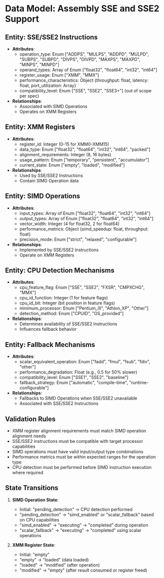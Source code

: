 # Data Model: Assembly SSE and SSE2 Support

## Entity: SSE/SSE2 Instructions
- **Attributes**:
  - operation_type: Enum ["ADDPS", "MULPS", "ADDPD", "MULPD", "SUBPS", "SUBPD", "DIVPS", "DIVPD", "MAXPS", "MAXPD", "MINPS", "MINPD"]
  - operand_types: Array of Enum ["float32", "float64", "int32", "int64"]
  - register_usage: Enum ["XMM", "MMX"]
  - performance_characteristics: Object {throughput: float, latency: float, port_utilization: Array}
  - compatibility_level: Enum ["SSE", "SSE2", "SSE3+"] (out of scope per spec)
- **Relationships**:
  - Associated with SIMD Operations
  - Operates on XMM Registers

## Entity: XMM Registers
- **Attributes**:
  - register_id: Integer (0-15 for XMM0-XMM15)
  - data_type: Enum ["float32", "float64", "int32", "int64", "packed"]
  - alignment_requirements: Integer (8, 16 bytes)
  - usage_pattern: Enum ["temporary", "persistent", "accumulator"]
  - current_state: Enum ["empty", "loaded", "modified"]
- **Relationships**:
  - Used by SSE/SSE2 Instructions
  - Contain SIMD Operation data

## Entity: SIMD Operations
- **Attributes**:
  - input_types: Array of Enum ["float32", "float64", "int32", "int64"]
  - output_types: Array of Enum ["float32", "float64", "int32", "int64"]
  - vector_width: Integer (4 for float32, 2 for float64)
  - performance_metrics: Object {simd_speedup: float, throughput: float}
  - precision_mode: Enum ["strict", "relaxed", "configurable"]
- **Relationships**:
  - Implemented by SSE/SSE2 Instructions
  - Operate on XMM Registers

## Entity: CPU Detection Mechanisms
- **Attributes**:
  - cpu_feature_flag: Enum ["SSE", "SSE2", "FXSR", "CMPXCHG", "MMX"]
  - cpu_id_function: Integer (1 for feature flags)
  - cpu_id_bit: Integer (bit position in feature flags)
  - minimum_processor: Enum ["Pentium_III", "Athlon_XP", "Other"]
  - detection_method: Enum ["CPUID", "OS_provided"]
- **Relationships**:
  - Determines availability of SSE/SSE2 Instructions
  - Influences fallback behavior

## Entity: Fallback Mechanisms
- **Attributes**:
  - scalar_equivalent_operation: Enum ["fadd", "fmul", "fsub", "fdiv", "other"]
  - performance_degradation: Float (e.g., 0.5 for 50% slower)
  - compatibility_level: Enum ["SSE1", "SSE2", "baseline"]
  - fallback_strategy: Enum ["automatic", "compile-time", "runtime-configurable"]
- **Relationships**:
  - Fallbacks to SIMD Operations when SSE/SSE2 unavailable
  - Associated with SSE/SSE2 Instructions

## Validation Rules
- XMM register alignment requirements must match SIMD operation alignment needs
- SSE/SSE2 instructions must be compatible with target processor capabilities
- SIMD operations must have valid input/output type combinations
- Performance metrics must be within expected ranges for the operation type
- CPU detection must be performed before SIMD instruction execution where required

## State Transitions
1. **SIMD Operation State**:
   - Initial: "pending_detection" → CPU detection performed
   - "pending_detection" → "simd_enabled" or "scalar_fallback" based on CPU capabilities
   - "simd_enabled" → "executing" → "completed" during operation
   - "scalar_fallback" → "executing" → "completed" using scalar operations

2. **XMM Register State**:
   - Initial: "empty"
   - "empty" → "loaded" (data loaded)
   - "loaded" → "modified" (after operation)
   - "modified" → "empty" (after result consumed or register freed)